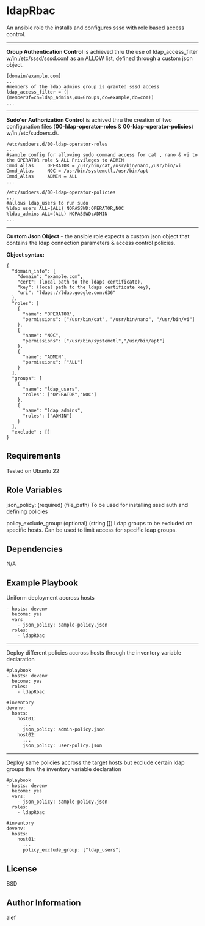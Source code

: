 ldapRbac
=========

An ansible role the installs and configures sssd with role based access control.

---
  **Group Authentication Control** is achieved thru the use of ldap_access_filter w/in /etc/sssd/sssd.conf as an ALLOW list, defined through a custom json object.

    [domain/example.com]
    ...
    #members of the ldap_admins group is granted sssd access
    ldap_access_filter = (|(memberOf=cn=ldap_admins,ou=Groups,dc=example,dc=com))
    ...
---
  **Sudo'er Authorization Control** is achived thru the creation of two configuration files (**00-ldap-operator-roles** & **00-ldap-operator-policies**) w/in /etc/sudoers.d/.

    /etc/sudoers.d/00-ldap-operator-roles 
    ...
    #sample config for allowing sudo command access for cat , nano & vi to the OPERATOR role & ALL Privileges to ADMIN
    Cmnd_Alias     OPERATOR = /usr/bin/cat,/usr/bin/nano,/usr/bin/vi
    Cmnd_Alias     NOC = /usr/bin/systemctl,/usr/bin/apt
    Cmnd_Alias     ADMIN = ALL
    ...

    /etc/sudoers.d/00-ldap-operator-policies
    ...
    #allows ldap_users to run sudo
    %ldap_users ALL=(ALL) NOPASSWD:OPERATOR,NOC
    %ldap_admins ALL=(ALL) NOPASSWD:ADMIN
    ...
---
  **Custom Json Object** - the ansible role expects a custom json object that contains the ldap connection parameters & access control policies.

  **Object syntax:**

    {
      "domain_info": {
        "domain": "example.com",
        "cert": (local path to the ldaps certificate),
        "key": (local path to the ldaps certificate key),
        "uri": "ldaps://ldap.google.com:636"
      },
      "roles": [
        {
          "name": "OPERATOR",
          "permissions": ["/usr/bin/cat", "/usr/bin/nano", "/usr/bin/vi"]
        },
        {
          "name": "NOC",
          "permissions": ["/usr/bin/systemctl","/usr/bin/apt"]
        },
        {
          "name": "ADMIN",
          "permissions": ["ALL"]
        }
      ],
      "groups": [
        {
          "name": "ldap_users",
          "roles": ["OPERATOR","NOC"]
        },
        {
          "name": "ldap_admins",
          "roles": ["ADMIN"]
        }
      ],
      "exclude" : []
    }

Requirements
------------

Tested on Ubuntu 22 

Role Variables
--------------

json_policy:          (required) (file_path) To be used for installing sssd auth and defining policies 

policy_exclude_group: (optional) (string []) Ldap groups to be excluded on specific hosts. Can be used to limit access for specific ldap groups.

Dependencies
------------

N/A

Example Playbook
----------------

Uniform deployment accross hosts

    - hosts: devenv
      become: yes
      vars
        - json_policy: sample-policy.json
      roles:
        - ldapRbac

---

Deploy different policies accross hosts  through the inventory variable declaration

    #playbook
    - hosts: devenv
      become: yes
      roles:
        - ldapRbac
        
    #inventory
    devenv:
      hosts:
        host01:
          ...
          json_policy: admin-policy.json
        host02:
          ...
          json_policy: user-policy.json

---

Deploy same policies accross the target hosts but exclude certain ldap groups thru the inventory variable declaration
    
    #playbook
    - hosts: devenv
      become: yes
      vars:
        - json_policy: sample-policy.json
      roles:
        - ldapRbac
  
    #inventory 
    devenv:
      hosts:
        host01:
          ...
          policy_exclude_group: ["ldap_users"]
  

License
-------

BSD

Author Information
------------------

alef
